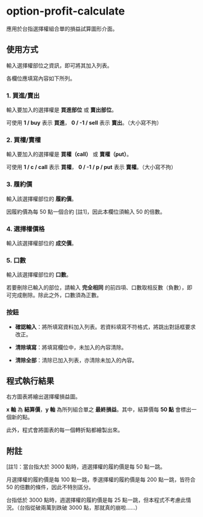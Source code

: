 # option-profit-calculate

應用於台指選擇權組合單的損益試算圖形介面。

## 使用方式

輸入選擇權部位之資訊，即可將其加入列表。

各欄位應填寫內容如下所列。

### 1. 買進/賣出

輸入要加入的選擇權是 **買進部位** 或 **賣出部位**。

可使用 **1 / buy** 表示 **買進**， **0 / -1 / sell** 表示 **賣出**。（大小寫不拘）

### 2. 買權/賣權

輸入要加入的選擇權是 **買權（call）** 或 **賣權（put）**。

可使用 **1 / c / call** 表示 **買權**， **0 / -1 / p / put** 表示 **賣權**。（大小寫不拘）

### 3. 履約價

輸入該選擇權部位的 **履約價**。

因履約價為每 50 點一個合約 [註1]，因此本欄位須輸入 50 的倍數。

### 4. 選擇權價格

輸入該選擇權部位的 **成交價**。

### 5. 口數

輸入該選擇權部位的 **口數**。

若要刪除已輸入的部位，請輸入 **完全相同** 的前四項、口數取相反數（負數），即可完成刪除。除此之外，口數須為正數。

### 按鈕

- **確認輸入**：將所填寫資料加入列表。若資料填寫不符格式，將跳出對話框要求改正。

- **清除填寫**：將填寫欄位中，未加入的內容清除。

- **清除全部**：清除已加入列表，亦清除未加入的內容。

## 程式執行結果

右方圖表將繪出選擇權損益圖。

**x 軸** 為 **結算價**，**y 軸** 為所列組合單之 **最終損益**。其中，結算價每 **50 點** 會標出一個新的點。

此外，程式會將圖表的每一個轉折點都繪製出來。

## 附註

[註1]：當台指大於 3000 點時，週選擇權的履約價是每 50 點一跳。

月選擇權的履約價是每 100 點一跳，季選擇權的履約價是每 200 點一跳，皆符合 50 的倍數的條件，因此不特別區分。

台指低於 3000 點時，週選擇權的履約價是每 25 點一跳，但本程式不考慮此情況。（台指從破兩萬到跌破 3000 點，那就真的崩啦......）
